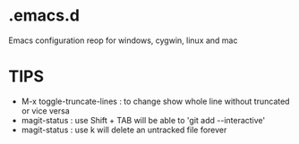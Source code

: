 .emacs.d
========

Emacs configuration reop for windows, cygwin, linux and mac


TIPS
=======================
+ M-x toggle-truncate-lines : to change show whole line without truncated or vice versa
+ magit-status : use Shift + TAB will be able to 'git add --interactive'
+ magit-status : use k will delete an untracked file forever
